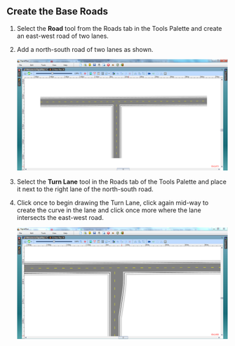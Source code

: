 ## Create the Base Roads

 1. Select the **Road** tool from the Roads tab in the Tools Palette and create an east-west road of two lanes.
 2. Add a north-south road of two lanes as shown.

    ![intersection_Steps_1_and_2](./assets/T-intersection_Steps_1_and_2.png)

1. Select the **Turn Lane** tool in the Roads tab of the Tools Palette and place it next to the right lane of the north-south road.
2. Click once to begin drawing the Turn Lane, click again mid-way to create the curve in the lane and click once more where the lane intersects the east-west road.

    ![intersection_Steps_3_and_4](./assets/T-intersection_Steps_3_and_4.png)